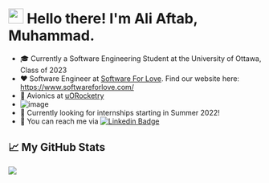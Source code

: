 <!-- Text -->


# <img src="https://raw.githubusercontent.com/MartinHeinz/MartinHeinz/master/wave.gif" width="30px"> Hello there! I'm Ali Aftab, Muhammad.

- 🎓 Currently a Software Engineering Student at the University of Ottawa, Class of 2023
- ❤️ Software Engineer at [Software For Love](https://github.com/Software-For-Love/software-for-love-site). Find our website here: https://www.softwareforlove.com/
- 🚀 Avionics at [uORocketry](https://github.com/uorocketry/rocket-code-2020)
- ![image](https://user-images.githubusercontent.com/37605427/116735976-4535d100-a9bd-11eb-80b9-9c67858234d7.png)
- 🙋 Currently looking for internships starting in Summer 2022!
- 💬 You can reach me via [![Linkedin Badge](https://img.shields.io/badge/-Ali-blue?style=flat-square&logo=Linkedin&logoColor=white&link=https://www.linkedin.com/in/ali-aftab-muhammad/)](https://www.linkedin.com/in/ali-aftab-muhammad/)

## &#x1f4c8; My GitHub Stats

<img align="center" src="https://github-readme-stats.vercel.app/api/?username=Renfrew100&theme=dark&hide=stars"/>
<br/>


